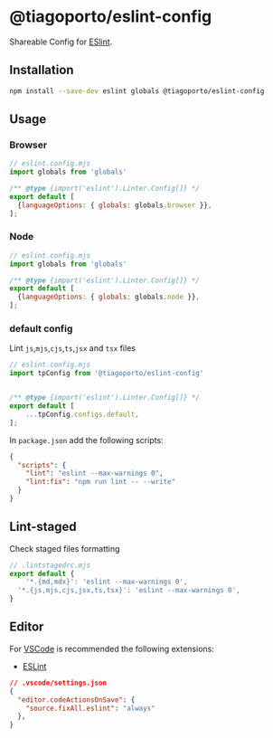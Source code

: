 # @tiagoporto/eslint-config

Shareable Config for [ESlint](https://eslint.org).

## Installation

```bash
npm install --save-dev eslint globals @tiagoporto/eslint-config
```

## Usage

### Browser

```mjs
// eslint.config.mjs
import globals from 'globals'

/** @type {import('eslint').Linter.Config[]} */
export default [
  {languageOptions: { globals: globals.browser }},
];
```

### Node

```mjs
// eslint.config.mjs
import globals from 'globals'

/** @type {import('eslint').Linter.Config[]} */
export default [
  {languageOptions: { globals: globals.node }},
];
```

### default config

Lint `js`,`mjs`,`cjs`,`ts`,`jsx` and `tsx` files

```mjs
// eslint.config.mjs
import tpConfig from '@tiagoporto/eslint-config'


/** @type {import('eslint').Linter.Config[]} */
export default [
    ...tpConfig.configs.default,
];
```

In `package.json` add the following scripts:

```json
{
  "scripts": {
    "lint": "eslint --max-warnings 0",
    "lint:fix": "npm run lint -- --write"
  }
}
```

## Lint-staged

Check staged files formatting

```mjs
// .lintstagedrc.mjs
export default {
    '*.{md,mdx}': 'eslint --max-warnings 0',
  '*.{js,mjs,cjs,jsx,ts,tsx}': 'eslint --max-warnings 0',
}
```

## Editor

For [VSCode](https://code.visualstudio.com) is recommended the following extensions:

- [ESLint](https://marketplace.visualstudio.com/items?itemName=dbaeumer.vscode-eslint)

```json
// .vscode/settings.json
{
  "editor.codeActionsOnSave": {
    "source.fixAll.eslint": "always"
  },
}
```

